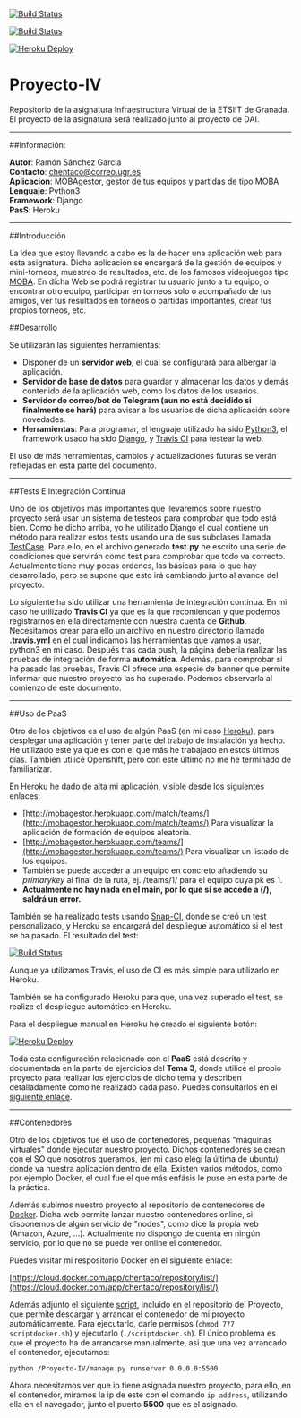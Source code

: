 [![Build Status](https://travis-ci.org/Chentaco/Proyecto-IV.svg?branch=master)](https://travis-ci.org/Chentaco/Proyecto-IV)  
  
[![Build Status](https://snap-ci.com/Chentaco/Proyecto-IV/branch/master/build_image)](https://snap-ci.com/Chentaco/Proyecto-IV/branch/master)  
  
[![Heroku Deploy](https://www.herokucdn.com/deploy/button.svg)](https://heroku.com/deploy?template=https://github.com/Chentaco/Proyecto-IV/tree/master) 


# Proyecto-IV
Repositorio de la asignatura Infraestructura Virtual de la ETSIIT de Granada. El proyecto de la asignatura será realizado junto al proyecto de DAI. 
  
-------------------------------- 

##Información:  

**Autor**: Ramón Sánchez García  
**Contacto**: chentaco@correo.ugr.es  
**Aplicacion**: MOBAgestor, gestor de tus equipos y partidas de tipo MOBA  
**Lenguaje**: Python3  
**Framework**: Django   
**PasS**: Heroku 
  
--------------------------------  
##Introducción

La idea que estoy llevando a cabo es la de hacer una aplicación web para esta asignatura. Dicha aplicación se encargará de la gestión de equipos y mini-torneos, muestreo de resultados, etc. de los famosos videojuegos tipo [MOBA](https://es.wikipedia.org/wiki/Multiplayer_online_battle_arena). En dicha Web se podrá registrar tu usuario junto a tu equipo, o encontrar otro equipo, participar en torneos solo o acompañado de tus amigos, ver tus resultados en torneos o partidas importantes, crear tus propios torneos, etc.  



##Desarrollo 

Se utilizarán las siguientes herramientas:   

* Disponer de un **servidor web**, el cual se configurará para albergar la aplicación.
* **Servidor de base de datos** para guardar y almacenar los datos y demás contenido de la aplicación web, como los datos de los usuarios.
* **Servidor de correo/bot de Telegram (aun no está decidido si finalmente se hará)** para avisar a los usuarios de dicha aplicación sobre novedades.
* **Herramientas**: Para programar, el lenguaje utilizado ha sido [Python3](https://www.python.org/download/releases/3.0/), el framework usado ha sido [Django](https://www.djangoproject.com/), y [Travis CI](https://travis-ci.org/) para testear la web.  

  
El uso de más herramientas, cambios y actualizaciones futuras se verán reflejadas en esta parte del documento.

--------------------------------

##Tests E Integración Continua

Uno de los objetivos más importantes que llevaremos sobre nuestro proyecto será usar un sistema de testeos para comprobar que todo está bien. Como he dicho arriba, yo he utilizado Django el cual contiene un método para realizar estos tests usando una de sus subclases llamada [TestCase](https://docs.djangoproject.com/en/1.8/topics/testing/tools/#django.test.TestCase). Para ello, en el archivo generado **test.py** he escrito una serie de condiciones que servirán como test para comprobar que todo va correcto. Actualmente tiene muy pocas ordenes, las básicas para lo que hay desarrollado, pero se supone que esto irá cambiando junto al avance del proyecto.  

  
Lo siguiente ha sido utilizar una herramienta de integración continua. En mi caso he utilizado **Travis CI** ya que es la que recomiendan y que podemos registrarnos en ella directamente con nuestra cuenta de **Github**. Necesitamos crear para ello un archivo en nuestro directorio llamado **.travis.yml** en el cual indicamos las herramientas que vamos a usar, python3 en mi caso. Después tras cada push, la página debería realizar las pruebas de integración de forma **automática**. Además, para comprobar si ha pasado las pruebas, Travis CI ofrece una especie de banner que permite informar que nuestro proyecto las ha superado. Podemos observarla al comienzo de este documento.  
  
-------------------------------  
  
##Uso de PaaS  
  
Otro de los objetivos es el uso de algún PaaS (en mi caso [Heroku](https://www.heroku.com)), para desplegar una aplicación y tener parte del trabajo de instalación ya hecho. He utilizado este ya que es con el que más he trabajado en estos últimos días. También utilicé Openshift, pero con este último no me he terminado de familiarizar.  
  
En Heroku he dado de alta mi aplicación, visible desde los siguientes enlaces:  
  
* [http://mobagestor.herokuapp.com/match/teams/](http://mobagestor.herokuapp.com/match/teams/) Para visualizar la aplicación de formación de equipos aleatoria.  
* [http://mobagestor.herokuapp.com/teams/](http://mobagestor.herokuapp.com/teams/) Para visualizar un listado de los equipos.  
* También se puede acceder a un equipo en concreto añadiendo su *primarykey* al final de la ruta, ej. /teams/1/ para el equipo cuya pk es 1.  
* **Actualmente no hay nada en el main, por lo que si se accede a (/), saldrá un error.**  
  
También se ha realizado tests usando [Snap-CI](https://snap-ci.com/), donde se creó un test personalizado, y Heroku se encargará del despliegue automático si el test se ha pasado. El resultado del test:  
  
[![Build Status](https://snap-ci.com/Chentaco/Proyecto-IV/branch/master/build_image)](https://snap-ci.com/Chentaco/Proyecto-IV/branch/master)  
  
Aunque ya utilizamos Travis, el uso de CI es más simple para utilizarlo en Heroku. 
  
También se ha configurado Heroku para que, una vez superado el test, se realize el despliegue automático en Heroku.  
  
Para el despliegue manual en Heroku he creado el siguiente botón:  
  
[![Heroku Deploy](https://www.herokucdn.com/deploy/button.svg)](https://heroku.com/deploy?template=https://github.com/Chentaco/Proyecto-IV/tree/master)  
  
Toda esta configuración relacionado con el **PaaS** está descrita y documentada en la parte de ejercicios del **Tema 3**, donde utilicé el propio proyecto para realizar los ejercicios de dicho tema y describen detalladamente como he realizado cada paso. Puedes consultarlos en el [siguiente enlace](https://github.com/Chentaco/EjerciciosIV/blob/master/tema3.md). 

-------------------------------  

##Contenedores

Otro de los objetivos fue el uso de contenedores, pequeñas "máquinas virtuales" donde ejecutar nuestro proyecto. Dichos contenedores se crean con el SO que nosotros queramos, (en mi caso elegí la última de ubuntu), donde va nuestra aplicación dentro de ella. Existen varios métodos, como por ejemplo Docker, el cual fue el que más enfásis le puse en esta parte de la práctica.  

Además subimos nuestro proyecto al repositorio de contenedores de [Docker](). Dicha web permite lanzar nuestro contenedores online, si disponemos de algún servicio de "nodes", como dice la propia web (Amazon, Azure, ...). Actualmente no dispongo de cuenta en ningún servicio, por lo que no se puede ver online el contenedor.  

Puedes visitar mi respositorio Docker en el siguiente enlace:  

[https://cloud.docker.com/app/chentaco/repository/list/](https://cloud.docker.com/app/chentaco/repository/list/)  

Además adjunto el siguiente [script](), incluido en el repositorio del Proyecto, que permite descargar y arrancar el contenedor de mi proyecto automáticamente. Para ejecutarlo, darle permisos (```chmod 777 scriptdocker.sh```) y ejecutarlo (```./scriptdocker.sh```). El único problema es que el proyecto ha de arrancarse manualmente, asi que una vez arrancado el contenedor, ejecutamos:  

```python /Proyecto-IV/manage.py runserver 0.0.0.0:5500```  
  
Ahora necesitamos ver que ip tiene asignada nuestro proyecto, para ello, en el contenedor, miramos la ip de este con el comando ```ip address```, utilizando ella en el navegador, junto el puerto **5500** que es el asignado.
  
  

